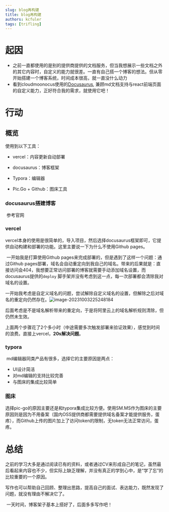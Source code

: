 ```yaml
---
slug: blog再构建
title: blog再构建
authors: kcfuler
tags: [trifling]
---
```


# 起因

- 之前一直都使用的是别的提供商提供的文档服务，但当我想展示一些文档之外的其它内容时，自定义的能力就很差。一直有自己搭一个博客的想法。但从零开始搭建一个博客系统，时间成本很高，就一直没什么动力
- 看到cloudmoonocus使用的[Docusaurus](https://docusaurus.io/), 兼顾md文档支持与react前端页面的自定义能力，正好符合我的需求，就使用它吧！

# 行动

## 概览

使用到以下工具：

- vercel：内容更新自动部署

- docusaurus：博客框架

- Typora：编辑器
- Pic.Go + Github：图床工具

### docusaurus搭建博客

​	参考官网

### vercel

​	vercel本身的使用是很简单的，导入项目，然后选择docusaurus框架即可，它提供自动构建和部署的功能。这里主要说一下为什么不使用Github pages。

​	一开始我是打算使用Github pages来完成部署的，但是遇到了这样一个问题：通过Github pages部署，域名会自动重定向到我自己的域名。带来的后果就是：直接访问会404，我想要正常访问部署的博客就需要手动添加域名设置，而docusaurus提供的`deploy` 脚手架并没有考虑到这一点，每一次部署都会清除我对域名的设置。

​	一开始我考虑是自定义域名的问题，尝试解除自定义域名的设置，但解除之后对域名的重定向仍然存在。![image-20231003225248184](https://s2.loli.net/2023/10/03/DdJLHRwoABgXyVF.png)

​	后面考虑是不是域名解析带来的重定向，于是将阿里云上的域名解析规则清除，但仍然未生效。

​	上面两个步骤花了2个多小时（中途需要多次触发部署来验证效果），感觉到时间的浪费。直接上vercel，**20s解决问题**。

### typora

​	md编辑器同类产品有很多，选择它的主要原因是两点：

- UI设计简洁
- 对md编辑的支持比较完善
- 与图床的集成比较简单

### 图床

​	选择pic-go的原因主要还是和typora集成比较方便。使用SM.MS作为图床的主要原因则是因为不用备案（国内OSS提供商都需要提供域名备案才能提供服务，蛋疼），而Github上传的图片加上了访问token的限制，无token无法正常访问，蛋疼。

# 总结

​	之前的学习大多是通过阅读已有的资料，或者通过CV来形成自己的笔记，虽然最后看起来内容也不少，但实际上缺乏理解，并没有真正的学到心中，是“学了忘”的比较重要的一个原因。

​	写作也可以帮助自己回顾、整理出思路，提高自己的面试、表达能力，既然发现了问题，就没有理由不解决它了。

​	一天时间，博客架子基本上搭好了，后面多多写作吧！